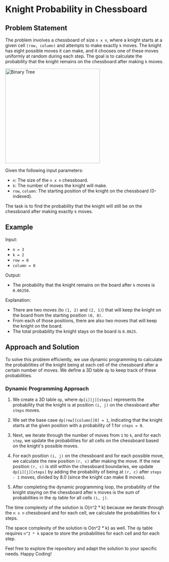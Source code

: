 # Knight Probability in Chessboard 

## Problem Statement

The problem involves a chessboard of size `n x n`, where a knight starts at a given cell `(row, column)` and attempts to make exactly `k` moves. The knight has eight possible moves it can make, and it chooses one of these moves uniformly at random during each step. The goal is to calculate the probability that the knight remains on the chessboard after making `k` moves.

<img src="https://assets.leetcode.com/uploads/2018/10/12/knight.png" alt="Binary Tree" width="300" height="300">

Given the following input parameters:
- `n`: The size of the `n x n` chessboard.
- `k`: The number of moves the knight will make.
- `row`, `column`: The starting position of the knight on the chessboard (0-indexed).

The task is to find the probability that the knight will still be on the chessboard after making exactly `k` moves.

## Example

Input:
- `n = 3`
- `k = 2`
- `row = 0`
- `column = 0`

Output:
- The probability that the knight remains on the board after `k` moves is `0.06250`.

Explanation:
- There are two moves (to `(1, 2)` and `(2, 1)`) that will keep the knight on the board from the starting position `(0, 0)`.
- From each of those positions, there are also two moves that will keep the knight on the board.
- The total probability the knight stays on the board is `0.0625`.

## Approach and Solution

To solve this problem efficiently, we use dynamic programming to calculate the probabilities of the knight being at each cell of the chessboard after a certain number of moves. We define a 3D table `dp` to keep track of these probabilities.

### Dynamic Programming Approach

1. We create a 3D table `dp`, where `dp[i][j][steps]` represents the probability that the knight is at position `(i, j)` on the chessboard after `steps` moves.

2. We set the base case `dp[row][column][0] = 1`, indicating that the knight starts at the given position with a probability of 1 for `steps = 0`.

3. Next, we iterate through the number of moves from `1` to `k`, and for each `step`, we update the probabilities for all cells on the chessboard based on the knight's possible moves.

4. For each position `(i, j)` on the chessboard and for each possible move, we calculate the new position `(r, c)` after making the move. If the new position `(r, c)` is still within the chessboard boundaries, we update `dp[i][j][steps]` by adding the probability of being at `(r, c)` after `steps - 1` moves, divided by 8.0 (since the knight can make 8 moves).

5. After completing the dynamic programming loop, the probability of the knight staying on the chessboard after `k` moves is the sum of probabilities in the `dp` table for all cells `(i, j)`.


The time complexity of the solution is O(n^2 * k) because we iterate through the `n x n` chessboard and for each cell, we calculate the probabilities for `k` steps.

The space complexity of the solution is O(n^2 * k) as well. The `dp` table requires `n^2 * k` space to store the probabilities for each cell and for each step.

Feel free to explore the repository and adapt the solution to your specific needs. Happy Coding!